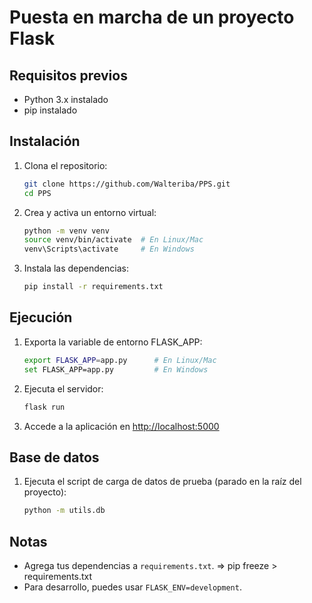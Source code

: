 # Puesta en marcha de un proyecto Flask

## Requisitos previos

- Python 3.x instalado
- pip instalado

## Instalación

1. Clona el repositorio:
    ```bash
    git clone https://github.com/Walteriba/PPS.git
    cd PPS
    ```

2. Crea y activa un entorno virtual:
    ```bash
    python -m venv venv
    source venv/bin/activate  # En Linux/Mac
    venv\Scripts\activate     # En Windows
    ```

3. Instala las dependencias:
    ```bash
    pip install -r requirements.txt
    ```

## Ejecución

1. Exporta la variable de entorno FLASK_APP:
    ```bash
    export FLASK_APP=app.py      # En Linux/Mac
    set FLASK_APP=app.py         # En Windows
    ```

2. Ejecuta el servidor:
    ```bash
    flask run
    ```

3. Accede a la aplicación en [http://localhost:5000](http://localhost:5000)

## Base de datos

1. Ejecuta el script de carga de datos de prueba (parado en la raíz del proyecto):
    ```bash
    python -m utils.db
    ```
     
## Notas

- Agrega tus dependencias a `requirements.txt`. => pip freeze > requirements.txt
- Para desarrollo, puedes usar `FLASK_ENV=development`.